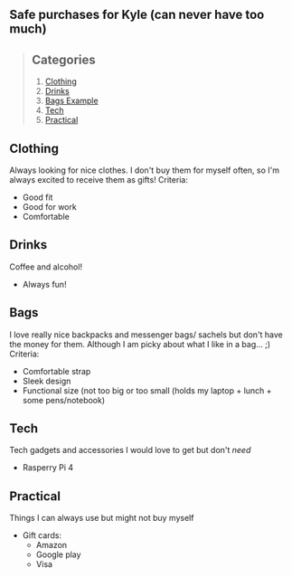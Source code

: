 ## Safe purchases for Kyle (can never have too much)

> ## Categories
> 1. [Clothing](#Clothing)
> 2. [Drinks](#Drinks)
> 3. [Bags Example](#Bags)
> 4. [Tech](#Tech)
> 5. [Practical](#Practical)


## Clothing
Always looking for nice clothes. I don't buy them for myself often, so I'm always excited to receive them as gifts!
Criteria:
 - Good fit
 - Good for work
 - Comfortable

## Drinks
Coffee and alcohol!
  - Always fun!

## Bags
I love really nice backpacks and messenger bags/ sachels but don't have the money for them. Although I am picky about what I like in a bag... ;)
Criteria:
  - Comfortable strap
  - Sleek design
  - Functional size (not too big or too small (holds my laptop + lunch + some pens/notebook)

## Tech
Tech gadgets and accessories I would love to get but don't _need_
  - Rasperry Pi 4 

## Practical
Things I can always use but might not buy myself
  - Gift cards:
    - Amazon
    - Google play
    - Visa
